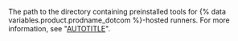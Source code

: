 The path to the directory containing preinstalled tools for {% data variables.product.prodname_dotcom %}-hosted runners. For more information, see "[AUTOTITLE](/actions/using-github-hosted-runners/about-github-hosted-runners#supported-software)".
